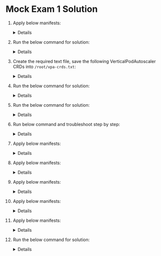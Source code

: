 # Mock Exam 1 Solution

  1. Apply below manifests:

     <details>
     
     ```
     apiVersion: v1
     kind: Pod
     metadata:
       name: mc-pod
       namespace: mc-namespace
     spec:
       volumes:
         - name: shared-volume
           emptyDir: {}
       containers:
         - name: mc-pod-1
           image: nginx:1-alpine
           env:
             - name: NODE_NAME
               valueFrom:
                 fieldRef:
                   fieldPath: spec.nodeName
         
         - name: mc-pod-2
           image: busybox:1
           command:
             - 'sh'
             - '-c'
             - 'while true; do date >> /var/log/shared/date.log; sleep 1; done'
           volumeMounts:
             - name: shared-volume
               mountPath: /var/log/shared
       
         - name: mc-pod-3
           image: busybox:1
           command:
             - 'sh'
             - '-c'
             - 'tail -f /var/log/shared/date.log'
           volumeMounts:
             - name: shared-volume
               mountPath: /var/log/shared
       dnsPolicy: ClusterFirst
       restartPolicy: Always
     ```
     </details>

  2. Run the below command for solution:

     <details>
     
     ```
     ssh bob@node01
     sudo su
     cd /root/
     dpkg -i ./cri-docker_0.3.16.3-0.debian.deb
     systemctl start cri-docker
     systemctl enable cri-docker
     ```
     </details>

  3. Create the required text file, save the following VerticalPodAutoscaler CRDs into `/root/vpa-crds.txt`:

     
     <details>

     ```
     verticalpodautoscalercheckpoints.autoscaling.k8s.io   
     verticalpodautoscalers.autoscaling.k8s.io
     ```
     </details>


  4. Run the below command for solution:

     <details>
     
     ```
     kubectl expose pod messaging --port=6379 --name=messaging-service
     ```
     </details>

  5. Run the below command for solution:

     <details>
     
     ```
     kubectl create deployment hr-web-app --image=kodekloud/webapp-color --replicas=2
     ```
     </details>

  6. Run below command and troubleshoot step by step:

     <details>
     
     Export the running pod using below command and correct the spelling of the command **`sleeeep`** to **`sleep`**    

     ```
     kubectl get pod orange -o yaml > question6.yaml
     ```

     Delete the running Orange pod and recreate the pod using command.

     ```
     kubectl replace -f question6.yaml --force
     ```
     </details>

7. Apply below manifests:

     <details>
     
     ```
     apiVersion: v1
     kind: Service
     metadata:
       creationTimestamp: null
       labels:
         app: hr-web-app
       name: hr-web-app-service
     spec:
       ports:
         - port: 8080
           protocol: TCP
           targetPort: 8080
           nodePort: 30082
       selector:
         app: hr-web-app
       type: NodePort
     status:
       loadBalancer: {}
     ```
     </details>

8. Apply below manifests:

     <details>
     
     ```
     apiVersion: v1
     kind: PersistentVolume
     metadata:
       name: pv-analytics
     spec:
       capacity:
         storage: 100Mi
       volumeMode: Filesystem
       accessModes:
         - ReadWriteMany
       hostPath:
         path: /pv/data-analytics
     ```
     </details>

9. Apply below manifests:

     <details>
     
     ```
     apiVersion: autoscaling/v2
     kind: HorizontalPodAutoscaler
     metadata:
       name: webapp-hpa
       namespace: default
     spec:
       scaleTargetRef:
         apiVersion: apps/v1
         kind: Deployment
         name: kkapp-deploy
       minReplicas: 2
       maxReplicas: 10
       metrics:
         - type: Resource
           resource:
             name: cpu
             target:
               type: Utilization
               averageUtilization: 50
       behavior:
         scaleDown:
           stabilizationWindowSeconds: 300
     ```
     </details>

10. Apply below manifests:

     <details>
     
     ```
     apiVersion: autoscaling.k8s.io/v1
     kind: VerticalPodAutoscaler
     metadata:
       name: analytics-vpa
       namespace: default
     spec:
       targetRef:
         apiVersion: apps/v1
         kind: Deployment
         name: analytics-deployment
       updatePolicy:
         updateMode: 'Auto'
     ```
     </details>

11. Apply below manifests:

     <details>
     
     ```
     apiVersion: gateway.networking.k8s.io/v1
     kind: Gateway
     metadata:
       name: web-gateway
       namespace: nginx-gateway
     spec:
       gatewayClassName: nginx
       listeners:
         - name: http
           protocol: HTTP
           port: 80
     ```
     </details>

12. Run the below command for solution:

     <details>
     
     ```
     helm repo update kk-mock1 -n kk-ns
     helm upgrade kk-mock1 kk-mock1/nginx -n kk-ns --version=18.1.15
     ```
     </details>